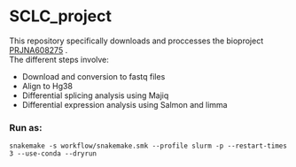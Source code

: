 # SCLC_project

This repository specifically downloads and proccesses the bioproject [PRJNA608275](https://trace.ncbi.nlm.nih.gov/Traces/study/?acc=SRP250470&o=acc_s%3Aa) .\
The different steps involve:
* Download and conversion to fastq files
* Align to Hg38
* Differential splicing analysis using Majiq
* Differential expression analysis using Salmon and limma


### Run as:
```
snakemake -s workflow/snakemake.smk --profile slurm -p --restart-times 3 --use-conda --dryrun
```
